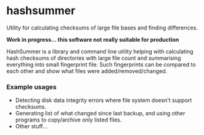 # hashsummer

Utility for calculating checksums of large file bases and finding differences.

**Work in progress... this software not really suitable for production**

HashSummer is a library and command line utility helping with calculating hash checksums of directories with large file
count and summarising everything into small fingerprint file. Such fingerprints can be compared to each other and show
what files were added/removed/changed.

### Example usages
 - Detecting disk data integrity errors where file system doesn't support checksums.
 - Generating list of what changed since last backup, and using other programs to copy/archive only listed files.
 - Other stuff...